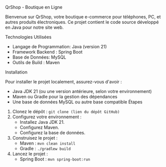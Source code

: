 QrShop - Boutique en Ligne

Bienvenue sur QrShop, votre boutique e-commerce pour téléphones, PC, et autres produits électroniques. Ce projet contient le code source développé en Java pour notre site web.

Technologies Utilisées

- Langage de Programmation: Java (version 21)
- Framework Backend : Spring Boot
- Base de Données: MySQL
- Outils de Build : Maven 

Installation

Pour installer le projet localement, assurez-vous d'avoir :

- Java JDK 21 (ou une version antérieure, selon votre environnement)
- Maven ou Gradle pour la gestion des dépendances
- Une base de données MySQL ou autre base compatible
Étapes

1. Clonez le dépôt : `git clone (lien du dépôt GitHub)`
2. Configurez votre environnement :
   - Installez Java JDK 21.
   - Configurez Maven.
   - Configurez la base de données.
3. Construisez le projet :
   - Maven : `mvn clean install`
   - Gradle : `./gradlew build`
4. Lancez le projet :
   - Spring Boot : `mvn spring-boot:run` 

